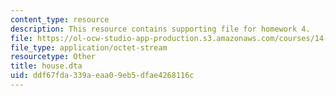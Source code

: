 ```yaml
---
content_type: resource
description: This resource contains supporting file for homework 4.
file: https://ol-ocw-studio-app-production.s3.amazonaws.com/courses/14-42-environmental-policy-and-economics-spring-2011/ddf67fda339aeaa09eb5dfae4268116c_house.dta
file_type: application/octet-stream
resourcetype: Other
title: house.dta
uid: ddf67fda-339a-eaa0-9eb5-dfae4268116c
---
```

